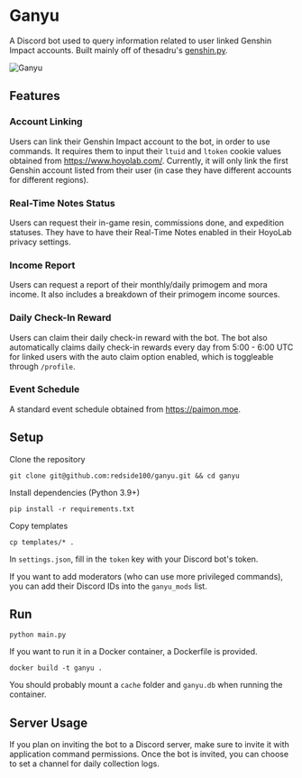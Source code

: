 # Ganyu
A Discord bot used to query information related to user linked Genshin Impact accounts.
Built mainly off of thesadru's [genshin.py](https://github.com/thesadru/genshin.py).

![Ganyu](https://i.imgur.com/Z4wnRFJ.jpg)

## Features
### Account Linking
Users can link their Genshin Impact account to the bot, in order to use commands.
It requires them to input their `ltuid` and `ltoken` cookie values obtained from
https://www.hoyolab.com/. Currently, it will only link the first Genshin account listed from
their user (in case they have different accounts for different regions).

### Real-Time Notes Status
Users can request their in-game resin, commissions done, and expedition statuses. They have to have
their Real-Time Notes enabled in their HoyoLab privacy settings.

### Income Report
Users can request a report of their monthly/daily primogem and mora income.
It also includes a breakdown of their primogem income sources.

### Daily Check-In Reward
Users can claim their daily check-in reward with the bot. The bot also automatically 
claims daily check-in rewards every day from 5:00 - 6:00 UTC for linked users with the auto claim option enabled, which is
toggleable through `/profile`.

### Event Schedule
A standard event schedule obtained from https://paimon.moe.

## Setup

Clone the repository

`git clone git@github.com:redside100/ganyu.git && cd ganyu`

Install dependencies (Python 3.9+)

`pip install -r requirements.txt`

Copy templates

`cp templates/* .`

In `settings.json`, fill in the `token` key with your Discord bot's token.

If you want to add moderators (who can use more privileged commands), you can add
their Discord IDs into the `ganyu_mods` list.

## Run

`python main.py`

If you want to run it in a Docker container, a Dockerfile is provided.

`docker build -t ganyu .`

You should probably mount a `cache` folder and `ganyu.db` when running the container.

## Server Usage

If you plan on inviting the bot to a Discord server, make sure to invite it with
application command permissions. Once the bot is invited, you can choose to set a channel
for daily collection logs.
